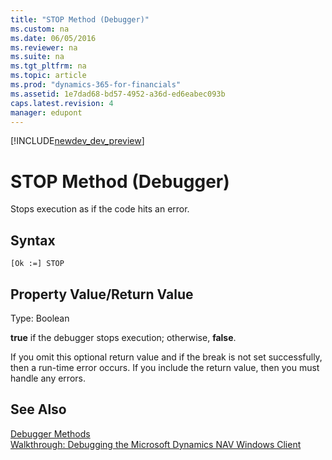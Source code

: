 ```yaml
---
title: "STOP Method (Debugger)"
ms.custom: na
ms.date: 06/05/2016
ms.reviewer: na
ms.suite: na
ms.tgt_pltfrm: na
ms.topic: article
ms.prod: "dynamics-365-for-financials"
ms.assetid: 1e7dad68-bd57-4952-a36d-ed6eabec093b
caps.latest.revision: 4
manager: edupont
---
```


[!INCLUDE[newdev_dev_preview](../includes/newdev_dev_preview.md)]

# STOP Method (Debugger)
Stops execution as if the code hits an error.  
  
## Syntax  
  
```  
[Ok :=] STOP   
```  
  
## Property Value/Return Value  
 Type: Boolean  
  
 **true** if the debugger stops execution; otherwise, **false**.  
  
 If you omit this optional return value and if the break is not set successfully, then a run-time error occurs. If you include the return value, then you must handle any errors.  
  
## See Also  
 [Debugger Methods](devenv-debugger-methods.md)   
 [Walkthrough: Debugging the Microsoft Dynamics NAV Windows Client](Walkthrough--Debugging-the-Microsoft-Dynamics-NAV-Windows-Client.md)